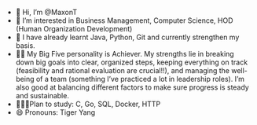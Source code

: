 - 👋 Hi, I’m @MaxonT
- 👀 I’m interested in Business Management, Computer Science, HOD (Human Organization Development)
- 🌱 I have already learnt Java, Python, Git and currently strengthen my basis.
- 🌱🌱 My Big Five personality is Achiever. My strengths lie in breaking down big goals into clear, organized steps, keeping everything on track (feasibility and rational evaluation are crucial!!), and managing the well-being of a team (something I’ve practiced a lot in leadership roles). I’m also good at balancing different factors to make sure progress is steady and sustainable.
- 🌱🌱🌱Plan to study: C, Go, SQL, Docker, HTTP
- 😄 Pronouns: Tiger Yang

<!---
MaxonT/MaxonT is a ✨ special ✨ repository because its `README.md` (this file) appears on your GitHub profile.
You can click the Preview link to take a look at your changes.
--->
